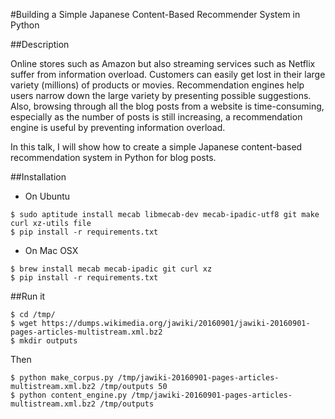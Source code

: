 #Building a Simple Japanese Content-Based Recommender System in Python 

##Description

Online stores such as Amazon but also streaming services such as Netflix suffer 
from information overload. Customers can easily get lost in their large variety 
(millions) of products or movies. Recommendation engines help users narrow down 
the large variety by presenting possible suggestions. Also, browsing through all 
the blog posts from a website is time-consuming, especially as the number of 
posts is still increasing, a recommendation engine is useful by preventing 
information overload.

In this talk, I will show how to create a simple Japanese content-based 
recommendation system in Python for blog posts.


##Installation

* On Ubuntu

```
$ sudo aptitude install mecab libmecab-dev mecab-ipadic-utf8 git make curl xz-utils file
$ pip install -r requirements.txt
```

* On Mac OSX

```
$ brew install mecab mecab-ipadic git curl xz
$ pip install -r requirements.txt
```

##Run it

```
$ cd /tmp/
$ wget https://dumps.wikimedia.org/jawiki/20160901/jawiki-20160901-pages-articles-multistream.xml.bz2
$ mkdir outputs
```

Then 

```
$ python make_corpus.py /tmp/jawiki-20160901-pages-articles-multistream.xml.bz2 /tmp/outputs 50
$ python content_engine.py /tmp/jawiki-20160901-pages-articles-multistream.xml.bz2 /tmp/outputs
```

